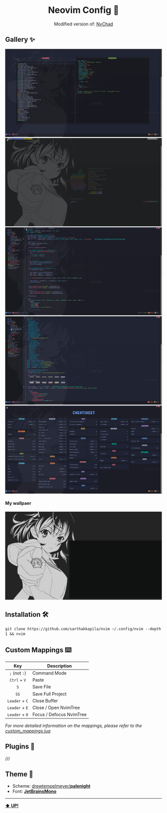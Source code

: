 <h1 id="header" align="center">Neovim Config 🌃</h1>

<div align="center">

Modified version of: [NvChad](https://github.com/NvChad/NvChad)
</div>

## Gallery ✨

![Neotree](/images/neotree.png)
![Iterm](/images/terminal.png)
![nvim](/images/code1.png)
![nvim](/images/code2.png)
![Cheatsheet](/images/cheatsheet.png)

#### My wallpaer
![My wallpaper](/images/wallpaper.png)


## Installation 🛠️
```
git clone https://github.com/sarthakkapila/nvim ~/.config/nvim --depth 1 && nvim
```

## Custom Mappings ⌨️
|        Key        |       Description        |
| :---------------: | ------------------------ |
|   `;` (not `:`)   | Command Mode             |
|   `Ctrl` + `V`    | Paste                    |
|        `S`        | Save File                |
|        `SS`       | Save Full Project        |
|   `Leader` + `C`  | Close Buffer             |
|   `Leader` + `E`  | Close / Open NvimTree    |
|   `Leader` + `O`  | Focus / Defocus NvimTree |

*For more detailed information on the mappings, please refer to the [custom_mappings.lua](/lua/mappings.lua)*

## Plugins 🧩
///

## Theme 🎨
- Scheme: [drewtempelmeyer/**palenight**](https://github.com/drewtempelmeyer/palenight.vim)
- Font: [**JetBrainsMono**](https://www.nerdfonts.com/font-downloads)

----

[**⬆️ UP!**](#header)
